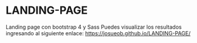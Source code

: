 # LANDING-PAGE
Landing page con bootstrap 4 y Sass
Puedes visualizar los resultados ingresando al siguiente enlace:
https://josueob.github.io/LANDING-PAGE/
